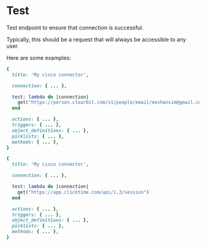 # Test

Test endpoint to ensure that connection is successful.

Typically, this should be a request that will always be accessible to any user.

Here are some examples:

```ruby
{
  title: 'My cisco connector',

  connection: { ... },

  test: lambda do |connection|
    get("https://person.clearbit.com/v1/people/email/eeshansim@gmail.com")
  end

  actions: { ... },
  triggers: { ... },
  object_definitions: { ... },
  picklists: { ... },
  methods: { ... },
}
```

```ruby
{
  title: 'My cisco connector',

  connection: { ... },

  test: lambda do |connection|
    get("https://app.clicktime.com/api/1.3/session")
  end

  actions: { ... },
  triggers: { ... },
  object_definitions: { ... },
  picklists: { ... },
  methods: { ... },
}
```
